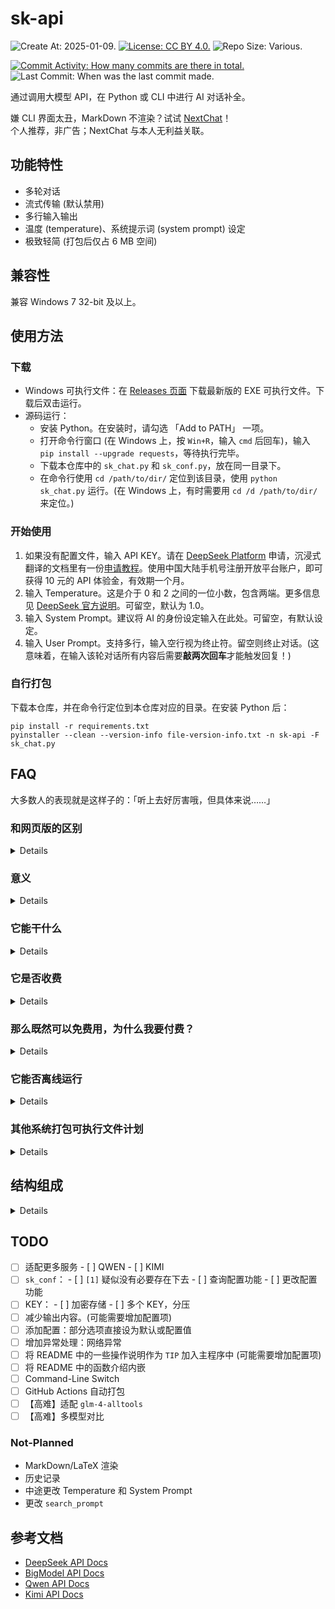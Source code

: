# sk-api

![Create At: 2025-01-09.](https://img.shields.io/github/created-at/PumpkinJui/sk-api?style=for-the-badge&logo=github&logoColor=white&color=477DB2)
[![License: CC BY 4.0.](https://img.shields.io/github/license/PumpkinJui/sk-api?style=for-the-badge&logo=creativecommons&logoColor=white&color=477DB2)](LICENSE)
![Repo Size: Various.](https://img.shields.io/github/repo-size/PumpkinJui/sk-api?style=for-the-badge&logo=gitbook&logoColor=white&color=477DB2)

[![Commit Activity: How many commits are there in total.](https://img.shields.io/github/commit-activity/t/PumpkinJui/sk-api?style=for-the-badge&color=yellow)](https://github.com/PumpkinJui/sk-api/commits/main/)
![Last Commit: When was the last commit made.](https://img.shields.io/github/last-commit/PumpkinJui/sk-api?display_timestamp=author&style=for-the-badge&color=yellow)

通过调用大模型 API，在 Python 或 CLI 中进行 AI 对话补全。

嫌 CLI 界面太丑，MarkDown 不渲染？试试 [NextChat](https://app.nextchat.dev/)！  
个人推荐，非广告；NextChat 与本人无利益关联。

## 功能特性

- 多轮对话
- 流式传输 (默认禁用)
- 多行输入输出
- 温度 (temperature)、系统提示词 (system prompt) 设定
- 极致轻简 (打包后仅占 6 MB 空间)

## 兼容性

兼容 Windows 7 32-bit 及以上。

## 使用方法

### 下载

- Windows 可执行文件：在 [Releases 页面](https://github.com/PumpkinJui/sk-api/releases/) 下载最新版的 EXE 可执行文件。下载后双击运行。
- 源码运行：
  - 安装 Python。在安装时，请勾选 「Add to PATH」 一项。
  - 打开命令行窗口 (在 Windows 上，按 `Win+R`，输入 `cmd` 后回车)，输入 `pip install --upgrade requests`，等待执行完毕。
  - 下载本仓库中的 `sk_chat.py` 和 `sk_conf.py`，放在同一目录下。
  - 在命令行使用 `cd /path/to/dir/` 定位到该目录，使用 `python sk_chat.py` 运行。(在 Windows 上，有时需要用 `cd /d /path/to/dir/` 来定位。)

### 开始使用

1. 如果没有配置文件，输入 API KEY。请在 [DeepSeek Platform](https://platform.deepseek.com/api_keys) 申请，沉浸式翻译的文档里有一份[申请教程](https://immersivetranslate.com/zh-Hans/docs/services/deepseek/)。使用中国大陆手机号注册开放平台账户，即可获得 10 元的 API 体验金，有效期一个月。
2. 输入 Temperature。这是介于 0 和 2 之间的一位小数，包含两端。更多信息见 [DeepSeek 官方说明](https://api-docs.deepseek.com/zh-cn/quick_start/parameter_settings)。可留空，默认为 1.0。
3. 输入 System Prompt。建议将 AI 的身份设定输入在此处。可留空，有默认设定。
4. 输入 User Prompt。支持多行，输入空行视为终止符。留空则终止对话。(这意味着，在输入该轮对话所有内容后需要**敲两次回车**才能触发回复！)

### 自行打包

下载本仓库，并在命令行定位到本仓库对应的目录。在安装 Python 后：

```shell
pip install -r requirements.txt
pyinstaller --clean --version-info file-version-info.txt -n sk-api -F sk_chat.py
```

## FAQ

大多数人的表现就是这样子的：「听上去好厉害哦，但具体来说……」

### 和网页版的区别

<details>

**各有优劣。**

网页版不能设温度，也不能设系统提示词；但是网页版有更多其他功能，能直接输入连续的空行，而且是免费的。API 虽然几乎相当于没收钱，毕竟还是收了的 (glm-4-flash 除外)。

API 更为灵活，因此可以在网页对话之外的众多场景中使用。

</details>

### 意义

<details>

……其实有的时候我挺讨厌这个问题的，干就完了管什么意义不意义的。问那么多意义不虚无主义吗。

好吧我还是回答一下。

最早做这个是意外注册了 DeepSeek 的开放平台账号，发现居然有 10 块钱，还一个月就到期。于是弄了一个 API KEY，把它挂上了[沉浸式翻译](https://immersivetranslate.com/)。

然后在翻译的时候发现这玩意质量特别高：我原来用的是免费的智谱翻译，在它没出时还用过微软翻译，有时还用腾讯交互翻译。  
后面这些服务在翻译 [Harry Potter Wiki](https://harrypotter.fandom.com/wiki/) 时全部处于蒙圈状态：人名翻译准不准确要看心情和运气，比如智谱，即使我专门配置了对 HPW 的提示词，还是对各位姓或名由 S 开头的分不清楚，斯拉格霍恩 (Slughorn) 和斯内普 (Snape) 全都变成了斯莱特林 (Slytherin)；咒语更是基本没有翻译对的，只有阿瓦达索命、呼神护卫等知名咒语翻译是准的。  
而 DeepSeek 没有译错的人名，咒语也能译对很多……

于是后来就想把手机里面的通义扔了换成 DeepSeek (吐槽通义不好好做对话弄一堆舞王和活动什么的)，但是发现它没做 APP；而我浏览器从来不记录历史记录和登录状态，它还每次要我验证码，就很难办了。  
最后我把通义换了 Kimi，但是还是想用 DeepSeek，那就跟着 API 文档鼓捣呗。

我手机上用的是 Termux。一开始看见文档有 CURL，就想用 Linux Bash 实现。后来靠着 AI (主要指 Kimi) 做出来非流式传输的多轮对话；还有 bug，不知道为什么一滚屏就不能多轮对话了，说我有控制字符；而且也不能多行输入，可能也是我当时没考虑到做这个。  
后来做流式传输时被多行输出卡住了，不管怎么改，都要么吞换行，要么显示成 n。于是索性掀桌不做了。

然后转战 Python。Python 是我的编程第一语言了，但是一上来就因为我 Termux 用的 Python 版本太新，装不上 OpenAI 的第三方库；于是改用 requests，靠改示例代码，写出来了这个程序。除了在手机上的编辑 (拿不上电脑导致的) 以外，有相当一部分工作 (包括 0.9 的打包) 都是在南 219 机房做的，因为那的电脑是 Windows 7 32-bit，我理想中的最低兼容目标。  
1.0 是人脑执行程序发现 bug 以后急急忙忙改的，最后借科夫的 Windows 7 64-bit 电脑，现场装了个 32 位的 Python 3.8.10 打包。至此 1.0 版本完工，当然也有需要优化的代码和新增的功能，但可用性已经很强了。再后来，就把这玩意上了 GitHub。

所以说了这么多，到底有什么意义呢？

折腾的意义，让我不用验证码同时用上 DeepSeek 的意义，学习 Bash 和 requests 的意义，甚至耍帅的意义。

或者在拿不上手机的场景、一人付费大家共享的场景，放在班里面大家公用一类的……

真要往大点说，毕竟这一套东西是和 OpenAI 接口兼容的，我改个网址就可以换成其他 AI……变相实现了 OpenAI 库的一些功能？

这么看来，意义么，我想做就好了。「想」比任何意义都管用。

<details>
<summary>
延伸阅读：價值評估 (节选)
</summary>

> 價值評估
>
> 價值的起點是一個真實的問題。當我們看到一個值得解決的問題，並清晰地認識到其背後的價值時，就會產生繼續推進的動力。而脫離了「實際問題」這個根基，整個計劃的目標就變成了一個「空想」，因此其未來自然是不明朗的。
>
> 明確價值，實際上就是在回答這樣的一個問題：「完成這個計劃的過程和結果能給我們帶來什麼樣的好處？」這裡得到的理由越充分，把計劃執行完的可能性就越高。
>
> ……
>
> 除了對自身價值的評估之外，計劃本身的價值也需要被納入考量。對價值的評估始於明確的「問題」。尤其是針對「開發軟體」、「製作遊戲」或者「寫本小說」這種企劃，在給它們的價值做定性的時候，最先需要回答的問題便是「這個計劃究竟解決了什麼問題？」
>
> 一個軟體在解決的問題可能是「工作效率」，而一款遊戲在解決的問題可能是「表達一個觀念、保存一段文化、記錄一個故事」。明確了這個問題之後我們便可以藉由問題的價值來推估整個計劃價值的天花板。具體的做法有很多：比如，從「有多少人關注這個問題？」這樣的角度來進行推算。再比如，假設你希望藉由這個計劃獲取資金上的利益的話，不妨再來進一步評估一下：「人們願意為了這個問題付出多少錢？」藉著這些資訊我們可以通過一個粗糙的乘法得到大致的盈利空間。
>
> 與如夢似幻的想像不同，以上討論到的「具象化概念」可以幫助我們找到計劃的「不可替代性」，進而為計劃長期執行提供持續性動力，而非單純地依靠「開坑嗎啡」做「短程衝刺」。
>
> ……
>
> 无论这个计划最终呈现出来的效果是怎样的，它对于我们的价值都独一无二，值得我们去呵护和坚守。
>
> ⸺《當代學生生存手冊》

</details>
</details>

### 它能干什么

<details>

用专业一点的说法，就是上面那句：「通过调用大模型 API，在 Python 或 CLI 中进行 AI 对话补全。」

用更容易理解的说法，就是这样的：(以下内容由本程序辅助生成)

> 简单来说，这个程序就像是一个桥梁，让你可以轻松地与一个聪明的 AI 助手对话，而不需要了解复杂的技术细节。
>
> API (应用程序编程接口) 就像是一个「服务员」或「中间人」，它帮助不同的软件或应用程序之间进行沟通和协作。想象一下，你去一家会员制餐厅吃饭。你不需要知道厨房里是如何做菜的，你只需要出示会员卡，告诉服务员你想要什么，服务员会把你的需求传达给厨房，然后把做好的菜端给你。
>
> API 就像这个服务员，它让不同的软件系统之间能够互相「点菜」和「上菜」，而不需要知道对方内部的具体实现细节。
>
> 而 API 密钥则像是那张会员卡，可以用来证明你的身份，如果没有它你就点不了菜，用不了更优惠的价格。
>
> 为了进行对话，你可以在命令行界面 (CLI) 运行已经打包好的程序，或者通过 Python 直接运行本程序的源码。

</details>

### 它是否收费

<details>

**本程序采用 [MIT](LICENSE) 授权，完全免费。**

**对于网页对话来说 *是免费的*；对于 API 请求*则不是*。**

具体定价见官方文档。[DeepSeek](https://api-docs.deepseek.com/zh-cn/quick_start/pricing)、[GLM](https://open.bigmodel.cn/pricing)。

</details>

### 那么既然可以免费用，为什么我要付费？

<details>

如果真的不喜欢付费，**你也可以直接使用免费的网页对话**。我喜欢用 API 的理由是它灵活开放，而且不用验证码。

API 提供的是一个更广阔的世界。例如，你还可以把它挂到[沉浸式翻译](https://immersivetranslate.com/)上面，获得更高质量的网页翻译。

还有许多像这样能接入 AI 的软件，[Awesome DeepSeek Integration](https://github.com/deepseek-ai/awesome-deepseek-integration) 中提供了一部分示例。这就是说，通过使用 API，你还可以使用不仅限于本程序的其他许多程序。

通过 API，也不必限于在浏览器和 APP 里用 AI 了，本程序实现的就是这个。

另外，也不是必须只用 API 不用网页版，这两者并不排斥。

</details>

### 它能否离线运行

<details>

**不能**。因为本程序是用 API 进行远程服务器请求，而不是本地大模型进行生成，所以必须联网。

如果有离线需求，请考虑本地大模型。教程请在[少数派 sspai](https://sspai.com/)等网站进行搜索。

</details>

### 其他系统打包可执行文件计划

<details>

~~**暂时没有计划**。Pyinstaller 决定了我只能有什么系统打包什么系统，而我只用 Windows 和 Termux；而 Termux 的 Python 版本 (或者兼容机制) 把我背刺了，装不上 Pyinstaller，就干脆打包不了了。我自己用的都是源码执行。~~

后续考虑 GitHub Actions。

</details>

## 结构组成

<details>

### sk.json

<details>

配置文件，使用 JSON 语言。支持的配置项如下：

- `stream`：`bool`。设定为 `true` 时，进行流式输出，`false` 反之。  
  选填项，默认为 `true`。
- `balance_chk`：`bool`。设定为 `true` 时，查询账户余额，输出后自动退出；`false` 进行对话。  
  选填项，默认为 `false`。
- `long_prompt`：`bool`。设定为 `true` 时，需要两个空行 (三次回车) 才能触发回复；`false` 仅需一个空行 (两次回车)。  
  适用于粘贴大段中间有空行的内容。系统提示词始终为单行输入，不受此影响。  
  选填项，默认为 `false`。
- `tool_use`：`bool`。设定为 `true` 时，使用 tools 进行调用，这可以启用网络搜索等功能；`false` 禁用。  
  选填项，默认为 `true`。
- `service`：`dict`。具体配置各大模型的信息。必填项。
  - `DSK`：`dict`。配置 DeepSeek 的信息。选填项。
    - `KEY`：`str`。API KEY。必填项。
  - `GLM`：`dict`。配置 GLM 的信息。选填项。
    - `KEY`：`str`。API KEY。必填项。
    - `model`：`str`。选择使用的模型。  
      选填项，默认为 `prompt`。可选项包括：
      - prompt
      - glm-zero-preview
      - glm-4-plus
      - glm-4-air-0111
      - glm-4-airx
      - glm-4-flash
      - glm-4-flashx
      - glm-4-long
      - codegeex-4
      - charglm-4
      - emohaa
    - `jwt`：`bool`。指定在传输时是否使用 jwt 对 KEY 进行加密 (即使用鉴权 token 进行鉴权)。  
      选填项，默认为 `True`。这不影响直接传入鉴权 token。

</details>

### sk_conf.py

<details>

通用配置读取模块。

#### `checklt`

配置对照表。格式如下：

```python
key: [value,vtype,required]
```

- `key`：键名称；`str`。
- `value`：该键对应值；any。
- `vtype`：对应值所属类型；`type`。
- `required`：是否必填；`bool`。  
  在此处设置为 `True` 时，推荐将 `value` 设置为 `None`、`""` (如果类型为 `str`) 等空值。  
  这可以使它看上去更整洁。即使不这么设置，也不会影响执行结果。

#### `confDefault(ref:dict=checklt) -> dict`

根据 `ref` 递归式生成并返回默认配置。

#### `confCheck(confG:dict,ref:dict=checklt) -> dict`

根据 `ref` 中的配置，检查 `confG` 中的自定义配置。检查项包括：

- 键名称是否包含在可用配置列表内。
- 键对应值是否符合指定类型。
- 如果键对应值是字典，检查其是否为空，并在非空时进行递归。

对于非法的自定义配置项，输出一条警告，并跳过该配置项。

检查后，返回合法的自定义配置。

#### `confMerge(confE:dict,confI:dict=confDefault(),ref:dict=checklt) -> dict`

首先，检查必填项是否已经填写。未填写必填项将返回 `False`。

然后，将 `confE` 中的配置项合并到 `confI` 中。`confI` 中原有的配置项将被覆盖。

最后，检查 KEY 的填写格式。如果格式正确，返回合并后的配置；否则返回 `False`。

#### `confRcheck(confR:dict,ref:dict=checklt) -> dict`

根据 `ref` 中的配置，检查必填项是否已经填写。

如果有任一必填项未填写，输出一条错误信息，并返回 `False`；否则返回原配置。

#### `KEYcheck(confK:dict) -> dict`

本程序专用的 KEY 格式检查函数。原理为：

- GLM 的 KEY 和鉴权 token 均由 `.` 作为分隔符；
- 其他 (DeepSeek、Qwen、Kimi) 均由 `sk-` 开头。后两者可能在未来添加。

因默认配置中 GLM 无 KEY，但在前序环节无法筛查，先检查 GLM 是否存在 KEY。如不存在，删除此键。

然后，进行 KEY 格式检查。检查通过返回配置，不通过返回 `False`。

#### `confGet(confFile:str) -> dict`

读取自定义配置文件 `confFile`。该文件应为 JSON 格式。

如果该文件不存在，或不合 JSON 语法，输出一条错误信息，并返回默认配置。

如果该文件存在并合 JSON 语法，检查所有配置项，将合法配置合并进默认配置，并返回合并后的配置。

</details>

### sk_chat.py

<details>

对话主脚本。

#### `exitc(reason:str='') -> None`

输出 `reason` 并抛出 `SystemExit`。这将导致剩余所有部分不再执行，等待用户确认退出。没有返回值。

#### `conf_read() -> dict`

#### `service_model(keyword:str,lt:tuple,lower:bool=True,sts:str='prompt') -> str`

#### `service_infoget(service:str) -> dict`

#### `token_gen() -> str`

#### `headers_gen(contype:bool=True) -> dict`

#### `data_gen(msg:list,temp:float,stream:bool) -> str`

根据各参数值，生成 JSON 格式的请求信息并返回。

#### `temp_get() -> float`

#### `usr_get(rnd:int) -> dict`

输出 `User #rnd`，并获取用户的多行输入。

用户可以输入多行连续的内容。当输入空行 (连续敲两次回车) 时：

- 如果已经有了输入内容，将所有内容使用 `\n` 拼接在一起，以 `messages` 格式返回。
- 如果没有输入内容，因 `Null input; chat ended.` 调用 `exitc(reason)`。

#### `ast_nostream(msg:list,temp:float) -> None`

在 `stream` 为 `False` 时执行的部分。

根据各参数值，使用 `requests` 库进行非流式传输请求。

如果请求成功 (HTTP-200)，提取返回内容中的生成文本，输出并以 `messages` 格式添加到 `msg` 中。

如果请求失败，因 `status_code message` 调用 `exitc(reason)`。

没有返回值。

#### `ast_stream(msg:list,temp:float) -> None`

在 `stream` 为 `True` 时执行的内容。

根据各参数值，使用 `requests` 库进行流式传输请求。

如果请求成功 (HTTP-200)，不断提取返回内容中的新生成文本并输出；全部传输完毕后，将整段生成文本以 `messages` 格式添加到 `msg` 中。

如果请求失败，因 `status_code message` 调用 `exitc(reason)`。

没有返回值。

#### `emohaa_meta() -> dict`

#### `site_models() -> None`

#### `balance_chk() -> None`

使用 `requests` 库，向远程服务器 `url` 发送请求，查询指定 KEY 对应账户的余额。

如果查询成功 (HTTP-200)，因 `INF: total_balance currency left in the DeepSeek balance.` (类似于 `1.23 CNY`) 调用 `exitc(reason)`。

如果查询失败，因 `status_code message` 调用 `exitc(reason)`。

#### ` chat() -> None`

首先，获取 `Temperature`，并在其不合法时，反复提示正确格式并重新获取输入；此处为空将使用默认的 `1.0`。

然后，获取 `System Prompt`，并将其以 `messages` 格式添加到 `msg` 中；此处为空将使用默认的 `You are a helpful assistant.`

之后，使用之前的多个函数，进行多轮对话。

没有返回值。

#### main

整体上是一个大型的 `try-except-finally` 结构，用于在停止执行后等待用户确认退出。

首先，获取配置或生成配置。

然后，在 `balance_chk` 为 `True` 时进行余额查询：如果指定服务不支持余额查询，则退出。

之后，进行对话。

如果触发了 `SystemExit`，直接转至 `finally` 块，等待用户确认退出。

如果触发了 `KeyboardInterrupt`，输出 `Aborted.`。

如果触发了其他异常，输出 `Traceback` 错误信息。

在任何情况下，最后都会提示用户按回车退出，以等待用户查看信息并确认退出。

</details>
</details>

## TODO

- [ ] 适配更多服务
      - [ ] QWEN
      - [ ] KIMI
- [ ] `sk_conf`：
      - [ ] `[1]` 疑似没有必要存在下去
      - [ ] 查询配置功能
      - [ ] 更改配置功能
- [ ] KEY：
      - [ ] 加密存储
      - [ ] 多个 KEY，分压
- [ ] 减少输出内容。(可能需要增加配置项)
- [ ] 添加配置：部分选项直接设为默认或配置值
- [ ] 增加异常处理：网络异常
- [ ] 将 README 中的一些操作说明作为 `TIP` 加入主程序中 (可能需要增加配置项)
- [ ] 将 README 中的函数介绍内嵌
- [ ] Command-Line Switch
- [ ] GitHub Actions 自动打包
- [ ] 【高难】适配 `glm-4-alltools`
- [ ] 【高难】多模型对比

### Not-Planned

- MarkDown/LaTeX 渲染
- 历史记录
- 中途更改 Temperature 和 System Prompt
- 更改 `search_prompt`

## 参考文档

- [DeepSeek API Docs](https://api-docs.deepseek.com/zh-cn/)
- [BigModel API Docs](https://bigmodel.cn/dev/welcome)
- [Qwen API Docs](https://help.aliyun.com/zh/model-studio/)
- [Kimi API Docs](https://platform.moonshot.cn/docs/intro)
